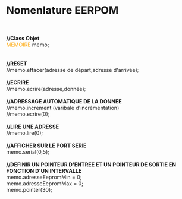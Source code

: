 <h1>Nomenlature EERPOM</h1>
<br>

<b>//Class    Objet</b><br>
<span style="color:orange;">MEMOIRE</span>   memo;<br>
<br><br>
  <b>//RESET</b><br>
  //memo.effacer(adresse de départ,adresse d'arrivée);<br>
  <br>
  <b>//ECRIRE</b><br>
  //memo.ecrire(adresse,donnée);<br>
  <br>
  <b>//ADRESSAGE AUTOMATIQUE DE LA DONNEE</b><br>
  //memo.increment (varibale d'incrémentation)<br>
  //memo.ecrire(0);  <br>
<br>
  <b>//LIRE UNE ADRESSE</b><br>
  //memo.lire(0);<br>
<br>
  <b>//AFFICHER SUR LE PORT SERIE</b><br>
  memo.serial(0,5);<br>
    <br>
  <b>//DEFINIR UN POINTEUR D'ENTREE ET UN POINTEUR DE SORTIE EN FONCTION D'UN INTERVALLE</b><br>
  memo.adresseEepromMin = 0;<br>
  memo.adresseEepromMax = 0;<br>
  memo.pointer(30);<br>
